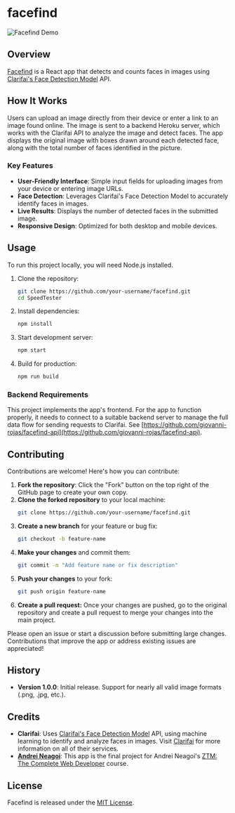 # facefind
![Facefind Demo](public/facefindDemo.gif)

## Overview
[Facefind](https://face-find-d1246eeab4c8.herokuapp.com/) is a React app that detects and counts faces in images using [Clarifai's Face Detection Model](https://clarifai.com/clarifai/main/models/face-detection) API.

## How It Works
Users can upload an image directly from their device or enter a link to an image found online. The image is sent to a backend Heroku server, which works with the Clarifai API to analyze the image and detect faces. The app displays the original image with boxes drawn around each detected face, along with the total number of faces identified in the picture.

### Key Features
- **User-Friendly Interface**: Simple input fields for uploading images from your device or entering image URLs.
- **Face Detection**: Leverages Clarifai's Face Detection Model to accurately identify faces in images.
- **Live Results**: Displays the number of detected faces in the submitted image.
- **Responsive Design**: Optimized for both desktop and mobile devices.

## Usage

To run this project locally, you will need Node.js installed.

1. Clone the repository:
   ```bash
   git clone https://github.com/your-username/facefind.git
   cd SpeedTester
   ```
2. Install dependencies:
    ```bash
    npm install
    ```
3. Start development server:
    ```bash
    npm start
    ```
4. Build for production:
    ```bash
    npm run build
    ```

### Backend Requirements
This project implements the app's frontend. For the app to function properly, it needs to connect to a suitable backend server to manage the full data flow for sending requests to Clarifai. See [https://github.com/giovanni-rojas/facefind-api](https://github.com/giovanni-rojas/facefind-api).

## Contributing
Contributions are welcome! Here's how you can contribute:

1. **Fork the repository**: Click the "Fork" button on the top right of the GitHub page to create your own copy.
2. **Clone the forked repository** to your local machine:
   ```bash
   git clone https://github.com/your-username/facefind.git
    ```
3. **Create a new branch** for your feature or bug fix:
    ```bash
    git checkout -b feature-name
    ```
4. **Make your changes** and commit them:
    ```bash
    git commit -m "Add feature name or fix description"
    ```
5. **Push your changes** to your fork:
    ```bash
    git push origin feature-name
    ```
6. **Create a pull request:** Once your changes are pushed, go to the original repository and create a pull request to merge your changes into the main project.

Please open an issue or start a discussion before submitting large changes. Contributions that improve the app or address existing issues are appreciated!

## History
- **Version 1.0.0**: Initial release. Support for nearly all valid image formats (.png, .jpg, etc.).

## Credits
- **Clarifai**: Uses [Clarifai's Face Detection Model](https://clarifai.com/clarifai/main/models/face-detection) API, using machine learning to identify and analyze faces in images. Visit [Clarifai](https://clarifai.com) for more information on all of their services.
- **[Andrei Neagoi](https://github.com/aneagoie)**: This app is the final project for Andrei Neagoi's [ZTM: The Complete Web Developer](https://zerotomastery.io/courses/coding-bootcamp/) course. 

## License
Facefind is released under the [MIT License](https://opensource.org/license/MIT).